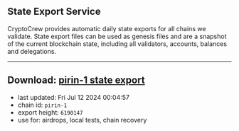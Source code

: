## State Export Service
CryptoCrew provides automatic daily state exports for all chains we validate. State export files can be used as genesis files and are a snapshot of the current blockchain state, including all validators, accounts, balances and delegations.

---
**Download: [pirin-1 state export](https://dl-eu2.ccvalidators.com/SERVICE/nolus/pirin-1_export_6190147.json)**
---

- last updated: Fri Jul 12 2024 00:04:57
- chain id: `pirin-1`
- export height: `6190147`
- use for: airdrops, local tests, chain recovery

